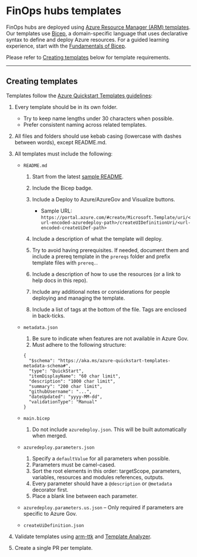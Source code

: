 # FinOps hubs templates

FinOps hubs are deployed using [Azure Resource Manager (ARM) templates](https://learn.microsoft.com/azure/azure-resource-manager/templates/). Our templates use [Bicep](https://learn.microsoft.com/azure/azure-resource-manager/bicep), a domain-specific language that uses declarative syntax to define and deploy Azure resources. For a guided learning experience, start with the [Fundamentals of Bicep](https://learn.microsoft.com/training/paths/fundamentals-bicep/).

Please refer to [Creating templates](#Creating-templates) below for template requirements.

---

## Creating templates

Templates follow the [Azure Quickstart Templates guidelines](https://github.com/Azure/azure-quickstart-templates/blob/master/1-CONTRIBUTION-GUIDE/README.md#contribution-guide):

1. Every template should be in its own folder.
   - Try to keep name lengths under 30 characters when possible.
   - Prefer consistent naming across related templates.
2. All files and folders should use kebab casing (lowercase with dashes between words), except README.md.
3. All templates must include the following:

   - `README.md`

     1. Start from the latest [sample README](https://github.com/Azure/azure-quickstart-templates/blob/master/1-CONTRIBUTION-GUIDE/sample-README.md).
     2. Include the Bicep badge.
     3. Include a Deploy to Azure/AzureGov and Visualize buttons.

        - Sample URL: `https://portal.azure.com/#create/Microsoft.Template/uri/<url-encoded-azuredeploy-path>/createUIDefinitionUri/<url-encoded-createUiDef-path>`

     4. Include a description of what the template will deploy.
     5. Try to avoid having prerequisites. If needed, document them and include a prereq template in the `prereqs` folder and prefix template files with `prereq.`.
     6. Include a description of how to use the resources (or a link to help docs in this repo).
     7. Include any additional notes or considerations for people deploying and managing the template.
     8. Include a list of tags at the bottom of the file. Tags are enclosed in back-ticks.

   - `metadata.json`

     1. Be sure to indicate when features are not available in Azure Gov.
     2. Must adhere to the following structure:

     ```
     {
       "$schema": "https://aka.ms/azure-quickstart-templates-metadata-schema#",
       "type": "QuickStart",
       "itemDisplayName": "60 char limit",
       "description": "1000 char limit",
       "summary": "200 char limit",
       "githubUsername": "...",
       "dateUpdated": "yyyy-MM-dd",
       "validationType": "Manual"
     }
     ```

   - `main.bicep`

     1. Do not include `azuredeploy.json`. This will be built automatically when merged.

   - `azuredeploy.parameters.json`

     1. Specify a `defaultValue` for all parameters when possible.
     2. Parameters must be camel-cased.
     3. Sort the root elements in this order: targetScope, parameters, variables, resources and modules references, outputs.
     4. Every parameter should have a `@description` or `@metadata` decorator first.
     5. Place a blank line between each parameter.

   - `azuredeploy.parameters.us.json` – Only required if parameters are specific to Azure Gov.
   - `createUiDefinition.json`

4. Validate templates using [arm-ttk](https://github.com/Azure/arm-ttk) and [Template Analyzer](https://github.com/Azure/template-analyzer).
5. Create a single PR per template.
